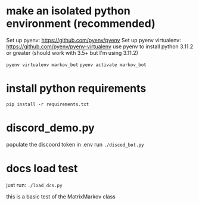 # make an isolated python environment (recommended)
Set up pyenv: https://github.com/pyenv/pyenv
Set up pyenv virtualenv: https://github.com/pyenv/pyenv-virtualenv 
use pyenv to install python 3.11.2 or greater (should work with 3.5+ but I'm using 3.11.2)

`pyenv virtualenv markov_bot`
`pyenv activate markov_bot`

# install python requirements
`pip install -r requirements.txt`

# discord_demo.py
populate the discoord token in .env
run
`./discod_bot.py`

# docs load test
just run:
`./load_dcs.py`

this is a basic test of the MatrixMarkov class

